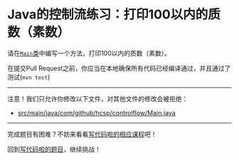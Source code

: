 # Java的控制流练习：打印100以内的质数（素数）

请在[`Main`类](https://github.com/hcsp/print-prime-numbers-in-100/blob/master/src/main/java/com/github/hcsp/controlflow/Main.java)中编写一个方法，打印100以内的质数（素数）。

在提交Pull Request之前，你应当在本地确保所有代码已经编译通过，并且通过了测试(`mvn test`)

-----
注意！我们只允许你修改以下文件，对其他文件的修改会被拒绝：
- [src/main/java/com/github/hcsp/controlflow/Main.java](https://github.com/hcsp/print-prime-numbers-in-100/blob/master/src/main/java/com/github/hcsp/controlflow/Main.java)
-----


完成题目有困难？不妨来看看[写代码啦的相应课程](https://xiedaimala.com/tasks/efcf13d5-5f69-4dc4-a090-6f99e4af06e4/video_tutorials/a2a96335-0303-4710-9ecd-24af454d1d26)吧！

回到[写代码啦的题目](https://xiedaimala.com/tasks/efcf13d5-5f69-4dc4-a090-6f99e4af06e4/quizzes/371008ba-b4d6-4f3c-aea7-edeb292cb931)，继续挑战！
